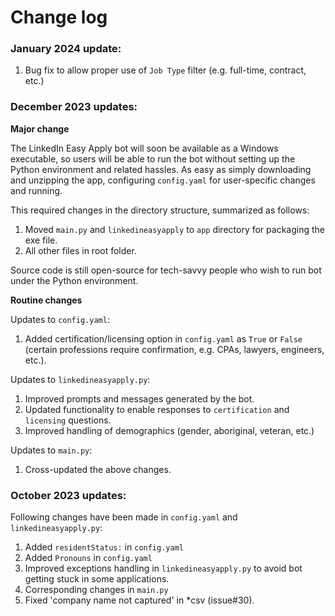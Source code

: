 # Change log #
### January 2024 update: ###
1. Bug fix to allow proper use of `Job Type` filter (e.g. full-time, contract, etc.)

### December 2023 updates: ###
**Major change**

The LinkedIn Easy Apply bot will soon be available as a Windows executable, so users will be
able to run the bot without setting up the Python environment and related hassles. As easy as
simply downloading and unzipping the app, configuring `config.yaml` for user-specific changes
and running. 

This required changes in the directory structure, summarized as follows:

1. Moved `main.py` and `linkedineasyapply` to `app` directory for packaging the exe file.
2. All other files in root folder.

Source code is still open-source for tech-savvy people who wish to run bot under the Python
environment.

**Routine changes**

Updates to `config.yaml`:
1. Added certification/licensing option in `config.yaml` as `True` or `False` (certain
professions require confirmation, e.g. CPAs, lawyers, engineers, etc.).

Updates to `linkedineasyapply.py`:
1. Improved prompts and messages generated by the bot.
2. Updated functionality to enable responses to `certification` and `licensing` questions.
3. Improved handling of demographics (gender, aboriginal, veteran, etc.)

Updates to `main.py`:
1. Cross-updated the above changes. 

### October 2023 updates: ###
Following changes have been made in `config.yaml` and `linkedineasyapply.py`:

1. Added `residentStatus:` in `config.yaml`
2. Added `Pronouns` in `config.yaml`
3. Improved exceptions handling in `linkedineasyapply.py` to avoid bot getting stuck in some applications.
4. Corresponding changes in `main.py`
5. Fixed 'company name not captured' in *csv (issue#30).
